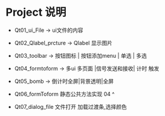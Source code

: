 # Project 说明

* Qt01_ui_File -> ui文件的内容
* Qt02_Qlabel_prcture  ->    Qlabel 显示图片
* Qt03_toolbar  ->    按钮图标 | 按钮添加menu | 单选 | 多选

* Qt04_formtoform -> 多ui 多页面 |信号发送和接收| 计时 触发

* Qt05_bomb -> 倒计时全屏|背景透明|全屏
* Qt06_formToform 静态公共方法实现 04 ^

* Qt07_dialog_file 文件打开 加载过渡条,选择颜色